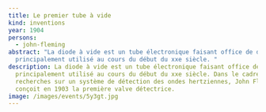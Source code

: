 ```yaml
---
title: Le premier tube à vide
kind: inventions
year: 1904
persons:
  - john-fleming
abstract: "La diode à vide est un tube électronique faisant office de diode et
  principalement utilisé au cours du début du xxe siècle. "
description: La diode à vide est un tube électronique faisant office de diode et
  principalement utilisé au cours du début du xxe siècle. Dans le cadre de
  recherches sur un système de détection des ondes hertziennes, John Fleming
  conçoit en 1903 la première valve détectrice.
image: /images/events/5y3gt.jpg
---
```

